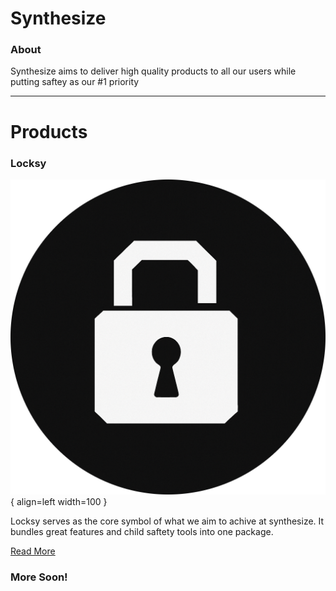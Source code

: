 # Synthesize

### About

Synthesize aims to deliver high quality products to all our users while putting saftey as our #1 priority

----------

# Products

### Locksy

<div class="result" markdown>

![Locksy Logo](./assets/locksyCircle.png){ align=left width=100 }

Locksy serves as the core symbol of what we aim to achive at synthesize. It bundles great features and child saftety tools into one package.

[Read More](./locksy.md)

</div>

### More Soon!


